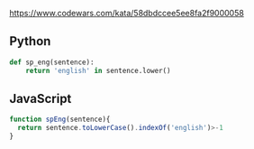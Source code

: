https://www.codewars.com/kata/58dbdccee5ee8fa2f9000058

## Python
```python
def sp_eng(sentence):
    return 'english' in sentence.lower()
```

## JavaScript
```js
function spEng(sentence){
  return sentence.toLowerCase().indexOf('english')>-1
}
```
